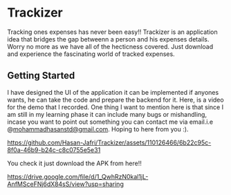 # Trackizer
Tracking ones expenses has never been easy!! Trackizer is an application idea that bridges the gap betweenn a person and his expenses details. Worry no more as we have all of the hecticness covered.
Just download and experience the fascinating world of tracked expenses.

## Getting Started

I have designed the UI of the application it can be implemented if anyones wants, he can take the code and prepare the backend for it.
Here, is a video for the demo that I recorded.
One thing I want to mention here is that since I am still in my learning phase it can include many bugs or mishandling, incase you want to point out something you can contact me via email.i.e @mohammadhasanstd@gmail.com.
Hoping to here from you :).


https://github.com/Hasan-Jafri/Trackizer/assets/110126466/6b22c95c-8f0a-46b9-b24c-c8c0755e5e31

You check it just download the APK from here!!

https://drive.google.com/file/d/1_QwhRzN0kal1jL-AnfMSceFNj6dX84sS/view?usp=sharing
